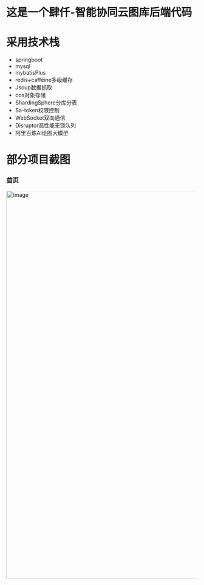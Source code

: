 # 这是一个肆仟-智能协同云图库后端代码

# 采用技术栈
* springboot
* mysql
* mybatisPlus
* redis+caffeine多级缓存
* Jsoup数据抓取
* cos对象存储
* ShardingSphere分库分表
* Sa-token权限控制
* WebSocket双向通信
* Disruptor高性能无锁队列
* 阿里百炼AI绘图大模型

# 部分项目截图

### 首页

<img width="1915" height="1021" alt="image" src="https://github.com/user-attachments/assets/34e468a8-a715-4cbf-9894-e9b57a6dd9b2" />
